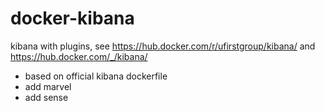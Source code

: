 # docker-kibana

kibana with plugins, see https://hub.docker.com/r/ufirstgroup/kibana/ and https://hub.docker.com/_/kibana/

* based on official kibana dockerfile
* add marvel
* add sense
